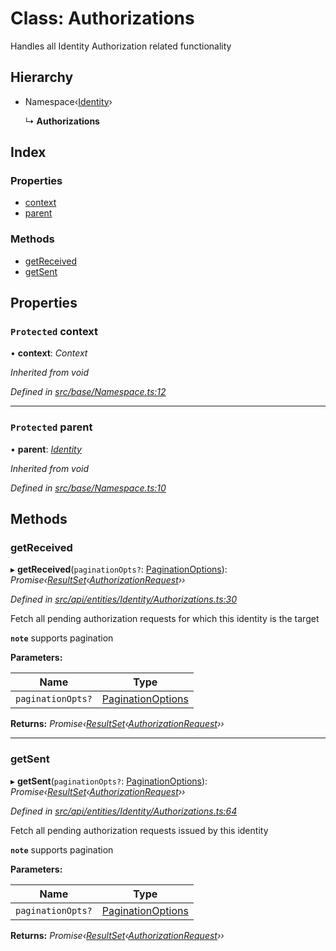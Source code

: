 # Class: Authorizations

Handles all Identity Authorization related functionality

## Hierarchy

* Namespace‹[Identity](identity.md)›

  ↳ **Authorizations**

## Index

### Properties

* [context](authorizations.md#protected-context)
* [parent](authorizations.md#protected-parent)

### Methods

* [getReceived](authorizations.md#getreceived)
* [getSent](authorizations.md#getsent)

## Properties

### `Protected` context

• **context**: *Context*

*Inherited from void*

*Defined in [src/base/Namespace.ts:12](https://github.com/PolymathNetwork/polymesh-sdk/blob/36c7bf5/src/base/Namespace.ts#L12)*

___

### `Protected` parent

• **parent**: *[Identity](identity.md)*

*Inherited from void*

*Defined in [src/base/Namespace.ts:10](https://github.com/PolymathNetwork/polymesh-sdk/blob/36c7bf5/src/base/Namespace.ts#L10)*

## Methods

###  getReceived

▸ **getReceived**(`paginationOpts?`: [PaginationOptions](../interfaces/paginationoptions.md)): *Promise‹[ResultSet](../interfaces/resultset.md)‹[AuthorizationRequest](authorizationrequest.md)››*

*Defined in [src/api/entities/Identity/Authorizations.ts:30](https://github.com/PolymathNetwork/polymesh-sdk/blob/36c7bf5/src/api/entities/Identity/Authorizations.ts#L30)*

Fetch all pending authorization requests for which this identity is the target

**`note`** supports pagination

**Parameters:**

Name | Type |
------ | ------ |
`paginationOpts?` | [PaginationOptions](../interfaces/paginationoptions.md) |

**Returns:** *Promise‹[ResultSet](../interfaces/resultset.md)‹[AuthorizationRequest](authorizationrequest.md)››*

___

###  getSent

▸ **getSent**(`paginationOpts?`: [PaginationOptions](../interfaces/paginationoptions.md)): *Promise‹[ResultSet](../interfaces/resultset.md)‹[AuthorizationRequest](authorizationrequest.md)››*

*Defined in [src/api/entities/Identity/Authorizations.ts:64](https://github.com/PolymathNetwork/polymesh-sdk/blob/36c7bf5/src/api/entities/Identity/Authorizations.ts#L64)*

Fetch all pending authorization requests issued by this identity

**`note`** supports pagination

**Parameters:**

Name | Type |
------ | ------ |
`paginationOpts?` | [PaginationOptions](../interfaces/paginationoptions.md) |

**Returns:** *Promise‹[ResultSet](../interfaces/resultset.md)‹[AuthorizationRequest](authorizationrequest.md)››*
